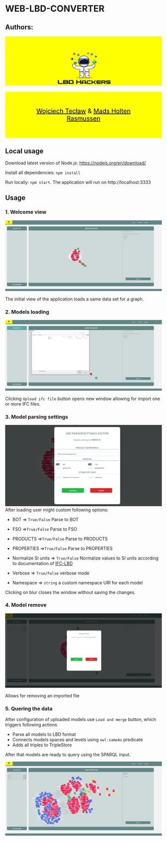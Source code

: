 # WEB-LBD-CONVERTER

## Authors:
<div style="background-color:#FFFF01; width:100%; text-align:center;padding-top:50px" ><img src="./media/lbd.jpg" width="300px"/></div>

<div style="width:100%; text-align:center; background-color:#FFFF01" >
<p style="color:black; font-size:20px; padding:50px">
<a style="color:black; font-size:20px" href="https://www.linkedin.com/in/wojciech-teclaw/" target="_blank">Wojciech Tecław</a> &
<a style="color:black; font-size:20px" href="https://www.linkedin.com/in/mads-holten-rasmussen-061b7414/" target="_blank">Mads Holten Rasmussen</a>
</p>

</div>

## Local usage

Download latest version of Node.js: https://nodejs.org/en/download/

Install all dependencies: `npm install`

Run locally: `npm start`. The application will run on http://localhost:3333

## Usage
### 1. Welcome view
![MainInterface](media/view_1.png)

The initial view of the application loads a same data set for a graph.

### 2. Models loading
![MainInterface](media/view_2.png)

Clicking `Upload ifc file` button opens new window allowing for import one or more IFC files.

### 3. Model parsing settings
![MainInterface](media/view_3.png)
After loading user might custom following options:
* BOT => `True/False` Parse to BOT 
* FSO =>`True/False` Parse to FSO
* PRODUCTS =>`True/False` Parse to PRODUCTS
* PROPERTIES =>`True/False` Parse to PROPERTIES

* Normalize SI units => `True/False` Normalize values to SI units according to documentation of [IFC-LBD](https://github.com/LBD-Hackers/IFC-LBD)
* Verbose => `True/False` verbose mode
* Namespace => `string` a custom namespace URI for each model

Clicking on blur closes the window without saving the changes. 

### 4. Model remove
![MainInterface](media/view_4.png)

Allows for removing an imported file

### 5. Quering the data
After configuration of uploaded models use `Load and merge` button, which triggers following actions
* Parse all models to LBD format
* Connects models spaces and levels using `owl:sameAs` predicate
* Adds all triples to TripleStore

After that models are ready to query using the SPARQL input.

![MainInterface](media/view_5.png)

